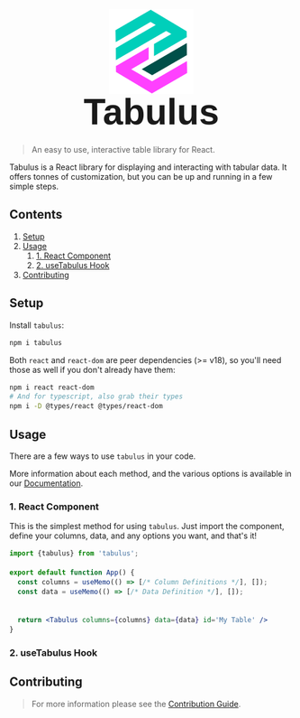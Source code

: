 <link rel='preconnect' href='https://fonts.googleapis.com' />
<link rel='preconnect' href='https://fonts.gstatic.com' crossorigin />
<link href='https://fonts.googleapis.com/css2?family=Smooch+Sans:wght@500&display=swap' rel='stylesheet' />

<div style='display:flex;flex-direction:column;align-items:center;justify-content:center;'>
  <img  src='./apps/docs/app/images/Logo@0.25x.png' style='' width='150px'/>
  <h1 style='line-height:1;font-size:4rem;font-family:"Smooch Sans", sans-serif;margin:0px;padding-bottom:12px'>Tabulus</h1>
  <!-- <h3 style='line-height:1;font-size:2rem;font-family:"Smooch Sans", sans-serif;margin:0px'>Fabulus React Tables</h3> -->
</div>

> An easy to use, interactive table library for React.

Tabulus is a React library for displaying and interacting with tabular data. It offers tonnes of customization, but you can be up and running in a few simple steps.

## Contents

1. [Setup](#setup)
2. [Usage](#usage)
   1. [1. React Component](#1-react-component)
   2. [2. useTabulus Hook](#2-usetabulus-hook)
3. [Contributing](#contributing)

## Setup

Install `tabulus`:

```sh
npm i tabulus
```

Both `react` and `react-dom` are peer dependencies (>= v18), so you'll need those as well if you don't already have them:

```sh
npm i react react-dom
# And for typescript, also grab their types
npm i -D @types/react @types/react-dom
```

## Usage

There are a few ways to use `tabulus` in your code.

More information about each method, and the various options is available in our [Documentation](@todo).

### 1. React Component

This is the simplest method for using `tabulus`. Just import the component, define your columns, data, and any options you want, and that's it!

```jsx
import {tabulus} from 'tabulus';

export default function App() {
  const columns = useMemo(() => [/* Column Definitions */], []);
  const data = useMemo(() => [/* Data Definition */], []);


  return <Tabulus columns={columns} data={data} id='My Table' />
}
```

### 2. useTabulus Hook

## Contributing

> For more information please see the [Contribution Guide](./CONTRIBUTING.md).
